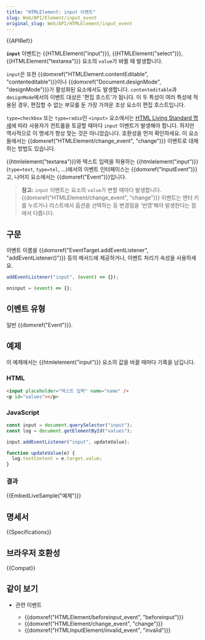 ```yaml
---
title: "HTMLElement: input 이벤트"
slug: Web/API/Element/input_event
original_slug: Web/API/HTMLElement/input_event
---
```


{{APIRef}}

**`input`** 이벤트는 {{HTMLElement("input")}}, {{HTMLElement("select")}}, {{HTMLElement("textarea")}} 요소의 `value`가 바뀔 때 발생합니다.

`input`은 또한 {{domxref("HTMLElement.contentEditable", "contenteditable")}}이나 {{domxref("Document.designMode", "designMode")}}가 활성화된 요소에서도 발생합니다. `contenteditable`과 `designMode`에서의 이벤트 대상은 '편집 호스트'가 됩니다. 이 두 특성이 여러 특성에 적용된 경우, 편집할 수 없는 부모를 둔 가장 가까운 조상 요소이 편집 호스트입니다.

`type=checkbox` 또는 `type=radio`인 `<input>` 요소에서는 [HTML Living Standard 명세](https://html.spec.whatwg.org/multipage/input.html#the-input-element:event-input-2)에 따라 사용자가 컨트롤을 토글할 때마다 `input` 이벤트가 발생해야 합니다. 하지만 역사적으로 이 명세가 항상 맞는 것은 아니었습니다. 호환성을 먼저 확인하세요. 이 요소들에서는 {{domxref("HTMLElement/change_event", "change")}} 이벤트로 대체하는 방법도 있습니다.

{{htmlelement("textarea")}}와 텍스트 입력을 허용하는 {{htmlelement("input")}}(`type=text`, `type=tel`, ...)에서의 이벤트 인터페이스는 {{domxref("InputEvent")}}고, 나머지 요소에서는 {{domxref("Event")}}입니다.

> **참고:** `input` 이벤트는 요소의 `value`가 변할 때마다 발생합니다. {{domxref("HTMLElement/change_event", "change")}} 이벤트는 엔터 키를 누르거나 리스트에서 옵션을 선택하는 등 변경점을 '반영'해야 발생한다는 점에서 다릅니다.

## 구문

이벤트 이름을 {{domxref("EventTarget.addEventListener", "addEventListener()")}} 등의 메서드에 제공하거나, 이벤트 처리기 속성을 사용하세요.

```js
addEventListener("input", (event) => {});

oninput = (event) => {};
```

## 이벤트 유형

일반 {{domxref("Event")}}.

## 예제

이 예제에서는 {{htmlelement("input")}} 요소의 값을 바꿀 때마다 기록을 남깁니다.

### HTML

```html
<input placeholder="텍스트 입력" name="name" />
<p id="values"></p>
```

### JavaScript

```js
const input = document.querySelector("input");
const log = document.getElementById("values");

input.addEventListener("input", updateValue);

function updateValue(e) {
  log.textContent = e.target.value;
}
```

### 결과

{{EmbedLiveSample("예제")}}

## 명세서

{{Specifications}}

## 브라우저 호환성

{{Compat}}

## 같이 보기

- 관련 이벤트

  - {{domxref("HTMLElement/beforeinput_event", "beforeinput")}}
  - {{domxref("HTMLElement/change_event", "change")}}
  - {{domxref("HTMLInputElement/invalid_event", "invalid")}}

